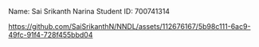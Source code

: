 Name: Sai Srikanth Narina
Student ID: 700741314



https://github.com/SaiSrikanthN/NNDL/assets/112676167/5b98c111-6ac9-49fc-91f4-728f455bbd04

